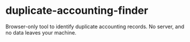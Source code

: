 # duplicate-accounting-finder
Browser-only tool to identify duplicate accounting records. No server, and no data leaves your machine.
